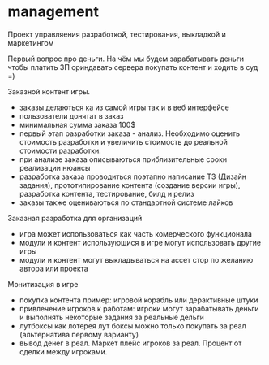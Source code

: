 # management

Проект управляения разработкой, тестирования, выкладкой и маркетингом

Первый вопрос про деньги. На чём мы будем зарабатывать деньги чтобы платить ЗП ориндавать сервера покупать контент и ходить в суд =)

Заказной контент игры. 
- заказы делаються ка из самой игры так и в веб интерфейсе
- пользователи донятат в заказ 
- минимальная сумма заказа 100$
- первый этап разработки заказа - анализ. Необходимо оценить стоимость разработки и увеличить стоимость до реальной стоимости разработки.
- при анализе заказа описываються приблизительные сроки реализации нюансы
- разработка заказа проводиться поэтапно написание ТЗ (Дизайн задания), прототипирование контента (создание версии игры), разработка контента, тестирование, билд и релиз
- заказы также оцениваються по стандартной системе лайков

Заказная разработка для организаций
- игра может использоваться как часть комерческого функционала
- модули и контент использующися в игре могут использовать другие игры
- модули и контент могут выкладываться на ассет стор по желанию автора или проекта

Монитизация в игре
- покупка контента пример: игровой корабль или дерактивные штуки
- привлечение игроков к работам: игроки могут зарабатывать деньги и выполнять некоторые задания за реальные дельги
- лутбоксы как лотерея лут боксы можно только покупать за реал (альтернатива первому варианту)
- вывод денег в реал. Маркет плейс игроков за реал. Процент от сделки между игроками.

